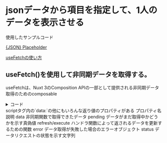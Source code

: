 # jsonデータから項目を指定して、1人のデータを表示させる
使用したサンプルコード

[{JSON} Placeholder](https://jsonplaceholder.typicode.com/users)

[ useFetchの使い方](https://nuxt.com/docs/api/composables/use-fetch)
## useFetch()を使用して非同期データを取得する。
useFetchは、Nuxt 3のComposition APIの一部として提供される非同期データ取得のためのcomposable

<details>
  <summary>コード</summary>
  
```
<template>
  <div>
    <p>{{ users[0].id }}, {{ users[0].name }}</p>
  </div>
</template>

<script setup >
  const {data: users} = await useFetch('https://jsonplaceholder.typicode.com/users')
</script>

```

</details>
scriptタグ内の`data:`の他にもいろんな返り値のプロパティがある
プロパティ名	説明
data	非同期関数で取得できたデータ
pending	データがまだ取得中かどうかを示す真偽値
refresh/execute	ハンドラ関数によって返されるデータを更新するための関数
error	データ取得が失敗した場合のエラーオブジェクト
status	データリクエストの状態を示す文字列

<template>タグ内でキーを指定して各項目の値（今回idとname）を取得する

![スクリーンショット 2024-03-04 22 35 37](https://github.com/kb8864/Study-Notes/assets/128299525/e197bda0-8033-485f-b390-f23cc61f5b05)


# jsonデータから複数人データを画面表示させる方法
## v-forを使用する
v-for="(変数名) in (配列またはオブジェクト)"
[v-forの使い方1](https://jp.skilled.yashio-corp.com/media/vue/6120/#v-forkey)
[v-forの使い方2](https://qiita.com/JetNel0/items/1f618683e4acce5f9aa6#4-key%E5%B1%9E%E6%80%A7%E3%81%AF%E3%81%AA%E3%82%8B%E3%81%B9%E3%81%8F%E3%81%A4%E3%81%91%E3%82%88%E3%81%86)
APIで取得したデータからidとnameを複数画面表示させる

<details>
  <summary></summary>
  
```
<template>
  <div>
    <NuxtLayout>
      <NuxtPage />

    <!-- <p>{{ users[0].id }}, {{ users[0].name }} </p> -->
      <ui>
        <li v-for="user in users" :key="user.id">
          <!-- 以下はコンテンツ -->
          {{ user.id }},user.name
        </li>
      </ui>
    </NuxtLayout>
  </div>
</template>


<script setup>
  const { data: users } = await useFetch('https://jsonplaceholder.typicode.com/users')
  useHead({
  title: "Nuxt App", // titleタグ設定
  link: [
    // GoogleFonts設定
    {
      rel: "stylesheet",
      href: "https://fonts.googleapis.com/css2?family=Noto+Sans+JP:wght@400;500;700&display=swap",
    },
  ],
});
</script>
```

</details>

レンダリングすると以下のように定義した10件のjsonデータ内のidとnameが表示される
これは変数userには、jsonのでーたが入っていて、v-forを使用してユーザーデータを1つずつ取り出してループ処理で画面出力をしている

![スクリーンショット 2024-03-04 23 21 11](https://github.com/kb8864/Study-Notes/assets/128299525/5eeeac48-555a-4a1d-86b6-27a1d63479b6)



# 例外エラー対策
app.vue
```
<script setup>
// useFetchで例外エラーを試しに発生させてみる↓
 ⭐️ const { data: users } = await useFetch('https://jsonplaceholder.typicode.com/userssssss')
  useHead({
  title: "Nuxt App", // titleタグ設定
  link: [
    // GoogleFonts設定
    {
      rel: "stylesheet",
      href: "https://fonts.googleapis.com/css2?family=Noto+Sans+JP:wght@400;500;700&display=swap",
    },
  ],
});
</script>
```
上記のコードは戻り値としてエラーを返却しないので、受け取る準備をしてあげないといけない

```
  const { data: users, error } = await useFetch('https://jsonplaceholder.typicode.com/userssssss')
  console.log(error.value)
```
404 Not Foundを確認![スクリーンショット 2024-03-04 23 38 34](https://github.com/kb8864/Study-Notes/assets/128299525/236b5539-2ec7-4875-9c3b-71318d306c23)

## エラーを取得したら、エラーをページに表示するように修正する

app.vue
```
  const { data: users, error } = await useFetch('https://jsonplaceholder.typicode.com/userssssss')
  // console.log(error.value)
  if(error.value)
  throw createError({ statusCode: 404, statusMessage: 'ページが見つかりません'})

``
存在しないurlをfetchした場合、createError関数を使ってエラーページを表示する
![スクリーンショット 2024-03-04 23 57 21](https://github.com/kb8864/Study-Notes/assets/128299525/3d261c98-fd03-421d-b5b2-d6c6f353cdf1)


